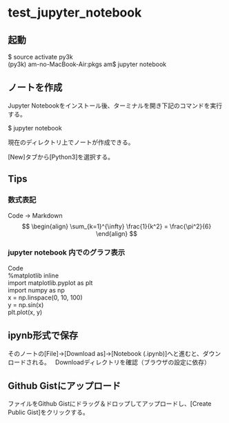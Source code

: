 test_jupyter_notebook
==== 

## 起動
$ source activate py3k  
(py3k) am-no-MacBook-Air:pkgs am$ jupyter notebook

## ノートを作成
Jupyter Notebookをインストール後、ターミナルを開き下記のコマンドを実行する。

$ jupyter notebook

現在のディレクトリ上でノートが作成できる。

[New]タブから[Python3]を選択する。

## Tips
### 数式表記
Code -> Markdown  
$$  
\begin{align}  
\sum_{k=1}^{\infty} \frac{1}{k^2} = \frac{\pi^2}{6}  
\end{align}  
$$  

### jupyter notebook 内でのグラフ表示
Code  
%matplotlib inline  
import matplotlib.pyplot as plt  
import numpy as np  
x = np.linspace(0, 10, 100)  
y  = np.sin(x)  
plt.plot(x, y)  

## ipynb形式で保存
そのノートの[File]→[Download as]→[Notebook (.ipynb)]へと進むと、ダウンロードされる。  
Downloadディレクトリを確認（ブラウザの設定に依存）  

## Github Gistにアップロード
ファイルをGithub Gistにドラッグ＆ドロップしてアップロードし、[Create Public Gist]をクリックする。  

